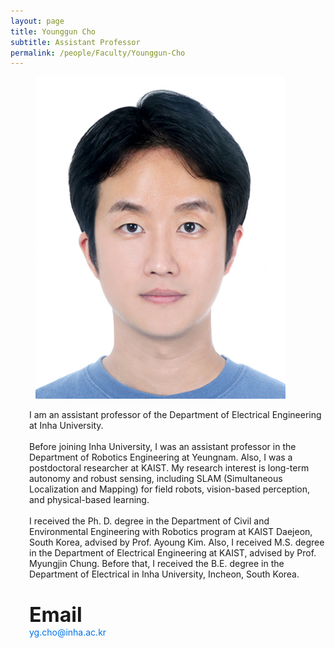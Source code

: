 ```yaml
---
layout: page
title: Younggun Cho
subtitle: Assistant Professor
permalink: /people/Faculty/Younggun-Cho
---
```


<article class="media">
  <figure class="media-left" style="margin-right: 30px;"> 
    <p class="image" style="width:400px; height:100%;">
      <img src="/img/album/people/faculty/조영근_증명사진_.jpg" alt="Younggun Cho" style="object-fit:cover;">
    </p>
  </figure>
  <div class="media-content" style="margin-left: 30px;"> 
    <div class="content">
      <p>
        I am an assistant professor of the Department of Electrical Engineering at Inha University.  
        <br><br>
        Before joining Inha University, I was an assistant professor in the Department of Robotics Engineering at Yeungnam. Also, I was a postdoctoral researcher at KAIST. My research interest is long-term autonomy and robust sensing, including SLAM (Simultaneous Localization and Mapping) for field robots, vision-based perception, and physical-based learning.  
        <br><br>
        I received the Ph. D. degree in the Department of Civil and Environmental Engineering with Robotics program at KAIST Daejeon, South Korea, advised by Prof. Ayoung Kim. Also, I received M.S. degree in the Department of Electrical Engineering at KAIST, advised by Prof. Myungjin Chung. Before that, I received the B.E. degree in the Department of Electrical in Inha University, Incheon, South Korea.
        <br><br>
      </p>
      <p style="margin-top:20px;">
        <span style="font-size:2rem; font-weight:bold;">Email</span><br>
        <a href="mailto:yg.cho@inha.ac.kr" style="color: #0073e6; text-decoration: none;">yg.cho@inha.ac.kr</a>
      </p>
    </div>
    <div style="margin-top:50px;">
      <a href="https://www.linkedin.com/in/younggun-cho-392799116/" target="_blank" style="display:inline-block; font-size:24px; margin-right:15px; color:black;">
        <i class="fab fa-linkedin"></i>
      </a>
      <a href="https://scholar.google.com/citations?user=W5MOKWIAAAAJ&hl=ko&authuser=1" target="_blank" style="display:inline-block; font-size:24px; margin-right:15px; color:black;">
        <i class="fa-brands fa-google-scholar"></i>
      </a>
      <a href="https://github.com/youngguncho" target="_blank" style="display:inline-block; font-size:24px; color:black;">
        <i class="fab fa-github"></i>
      </a>
      <a href="https://sites.google.com/site/ygchocv/home" style="display:inline-block; font-size:24px; color:black;">
        <i class="fas fa-home"></i>
      </a>
    </div>
  </div>
</article>